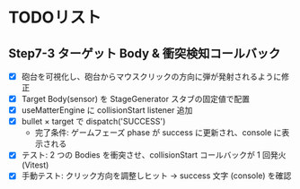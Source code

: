 # TODOリスト

## Step7-3 ターゲット Body & 衝突検知コールバック

- [x] 砲台を可視化し、砲台からマウスクリックの方向に弾が発射されるように修正
- [x] Target Body(sensor) を StageGenerator スタブの固定値で配置
- [x] useMatterEngine に collisionStart listener 追加
- [x] bullet × target で dispatch('SUCCESS')
  - 完了条件: ゲームフェーズ phase が success に更新され、console に表示される
- [x] テスト: 2 つの Bodies を衝突させ、collisionStart コールバックが 1 回発火 (Vitest)
- [x] 手動テスト: クリック方向を調整しヒット → success 文字 (console) を確認
